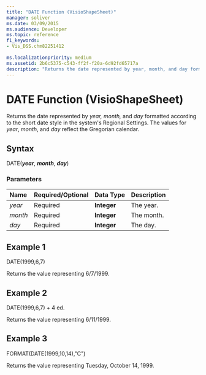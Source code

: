 ```yaml
---
title: "DATE Function (VisioShapeSheet)" 
manager: soliver
ms.date: 03/09/2015
ms.audience: Developer
ms.topic: reference
f1_keywords:
- Vis_DSS.chm82251412
 
ms.localizationpriority: medium
ms.assetid: 2b6c5375-c543-ff2f-f20a-6d92fd65717a
description: "Returns the date represented by year, month, and day formatted according to the short date style in the system's Regional Settings. The values for year, month, and day reflect the Gregorian calendar."
---
```


# DATE Function (VisioShapeSheet)

Returns the date represented by *year, month,* and *day* formatted according to the short date style in the system's Regional Settings. The values for *year*, *month*, and *day* reflect the Gregorian calendar.
  
## Syntax

DATE(***year***, ***month***, ***day***)
  
### Parameters

|**Name**|**Required/Optional**|**Data Type**|**Description**|
|:-----|:-----|:-----|:-----|
| *year* <br/> |Required  <br/> |**Integer** <br/> |The year. |
| *month* <br/> |Required  <br/> |**Integer** <br/> |The month. |
| *day* <br/> |Required  <br/> |**Integer** <br/> |The day. |

## Example 1

DATE(1999,6,7)
  
Returns the value representing 6/7/1999.
  
## Example 2

DATE(1999,6,7) + 4 ed.
  
Returns the value representing 6/11/1999.
  
## Example 3

FORMAT(DATE(1999,10,14),"C")
  
Returns the value representing Tuesday, October 14, 1999.
  